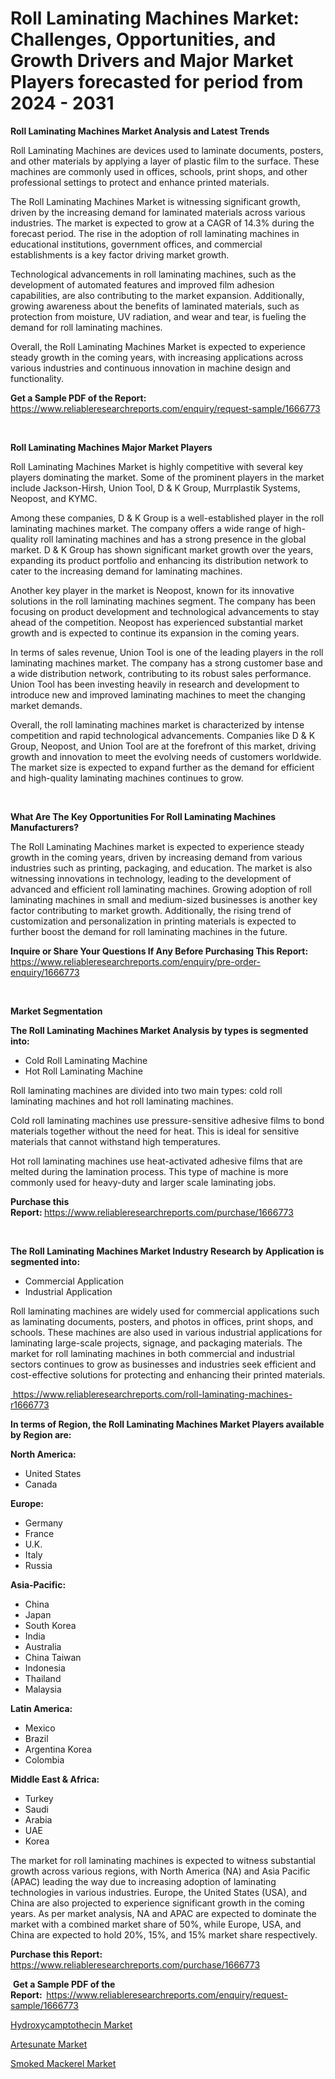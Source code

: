 <p><h1>Roll Laminating Machines Market: Challenges, Opportunities, and Growth Drivers and Major Market Players forecasted for period from 2024 - 2031</h1></p><p><strong>Roll Laminating Machines Market Analysis and Latest Trends</strong></p>
<p><p>Roll Laminating Machines are devices used to laminate documents, posters, and other materials by applying a layer of plastic film to the surface. These machines are commonly used in offices, schools, print shops, and other professional settings to protect and enhance printed materials.</p><p>The Roll Laminating Machines Market is witnessing significant growth, driven by the increasing demand for laminated materials across various industries. The market is expected to grow at a CAGR of 14.3% during the forecast period. The rise in the adoption of roll laminating machines in educational institutions, government offices, and commercial establishments is a key factor driving market growth.</p><p>Technological advancements in roll laminating machines, such as the development of automated features and improved film adhesion capabilities, are also contributing to the market expansion. Additionally, growing awareness about the benefits of laminated materials, such as protection from moisture, UV radiation, and wear and tear, is fueling the demand for roll laminating machines.</p><p>Overall, the Roll Laminating Machines Market is expected to experience steady growth in the coming years, with increasing applications across various industries and continuous innovation in machine design and functionality.</p></p>
<p><strong>Get a Sample PDF of the Report:&nbsp;</strong> <a href="https://www.reliableresearchreports.com/enquiry/request-sample/1666773">https://www.reliableresearchreports.com/enquiry/request-sample/1666773</a></p>
<p>&nbsp;</p>
<p><strong>Roll Laminating Machines Major Market Players</strong></p>
<p><p>Roll Laminating Machines Market is highly competitive with several key players dominating the market. Some of the prominent players in the market include Jackson-Hirsh, Union Tool, D & K Group, Murrplastik Systems, Neopost, and KYMC.</p><p>Among these companies, D & K Group is a well-established player in the roll laminating machines market. The company offers a wide range of high-quality roll laminating machines and has a strong presence in the global market. D & K Group has shown significant market growth over the years, expanding its product portfolio and enhancing its distribution network to cater to the increasing demand for laminating machines.</p><p>Another key player in the market is Neopost, known for its innovative solutions in the roll laminating machines segment. The company has been focusing on product development and technological advancements to stay ahead of the competition. Neopost has experienced substantial market growth and is expected to continue its expansion in the coming years.</p><p>In terms of sales revenue, Union Tool is one of the leading players in the roll laminating machines market. The company has a strong customer base and a wide distribution network, contributing to its robust sales performance. Union Tool has been investing heavily in research and development to introduce new and improved laminating machines to meet the changing market demands.</p><p>Overall, the roll laminating machines market is characterized by intense competition and rapid technological advancements. Companies like D & K Group, Neopost, and Union Tool are at the forefront of this market, driving growth and innovation to meet the evolving needs of customers worldwide. The market size is expected to expand further as the demand for efficient and high-quality laminating machines continues to grow.</p></p>
<p>&nbsp;</p>
<p><strong>What Are The Key Opportunities For Roll Laminating Machines Manufacturers?</strong></p>
<p><p>The Roll Laminating Machines market is expected to experience steady growth in the coming years, driven by increasing demand from various industries such as printing, packaging, and education. The market is also witnessing innovations in technology, leading to the development of advanced and efficient roll laminating machines. Growing adoption of roll laminating machines in small and medium-sized businesses is another key factor contributing to market growth. Additionally, the rising trend of customization and personalization in printing materials is expected to further boost the demand for roll laminating machines in the future.</p></p>
<p><strong>Inquire or Share Your Questions If Any Before Purchasing This Report:</strong> <a href="https://www.reliableresearchreports.com/enquiry/pre-order-enquiry/1666773">https://www.reliableresearchreports.com/enquiry/pre-order-enquiry/1666773</a></p>
<p>&nbsp;</p>
<p><strong>Market Segmentation</strong></p>
<p><strong>The Roll Laminating Machines Market Analysis by types is segmented into:</strong></p>
<p><ul><li>Cold Roll Laminating Machine</li><li>Hot Roll Laminating Machine</li></ul></p>
<p><p>Roll laminating machines are divided into two main types: cold roll laminating machines and hot roll laminating machines. </p><p>Cold roll laminating machines use pressure-sensitive adhesive films to bond materials together without the need for heat. This is ideal for sensitive materials that cannot withstand high temperatures. </p><p>Hot roll laminating machines use heat-activated adhesive films that are melted during the lamination process. This type of machine is more commonly used for heavy-duty and larger scale laminating jobs.</p></p>
<p><strong>Purchase this Report:&nbsp;</strong><a href="https://www.reliableresearchreports.com/purchase/1666773">https://www.reliableresearchreports.com/purchase/1666773</a></p>
<p>&nbsp;</p>
<p><strong>The Roll Laminating Machines Market Industry Research by Application is segmented into:</strong></p>
<p><ul><li>Commercial Application</li><li>Industrial Application</li></ul></p>
<p><p>Roll laminating machines are widely used for commercial applications such as laminating documents, posters, and photos in offices, print shops, and schools. These machines are also used in various industrial applications for laminating large-scale projects, signage, and packaging materials. The market for roll laminating machines in both commercial and industrial sectors continues to grow as businesses and industries seek efficient and cost-effective solutions for protecting and enhancing their printed materials.</p></p>
<p><a href="https://www.reliableresearchreports.com/roll-laminating-machines-r1666773">&nbsp;https://www.reliableresearchreports.com/roll-laminating-machines-r1666773</a></p>
<p><strong>In terms of Region, the Roll Laminating Machines Market Players available by Region are:</strong></p>
<p>
    <p> <strong> North America: </strong>
        <ul>
            <li>United States</li>
            <li>Canada</li>
        </ul>
        </p> 
    <p> <strong> Europe: </strong>
        <ul>
            <li>Germany</li>
            <li>France</li>
            <li>U.K.</li>
            <li>Italy</li>
            <li>Russia</li>
        </ul>
        </p> 
    <p> <strong> Asia-Pacific: </strong>
        <ul>
            <li>China</li>
            <li>Japan</li>
            <li>South Korea</li>
            <li>India</li>
            <li>Australia</li>
            <li>China Taiwan</li>
            <li>Indonesia</li>
            <li>Thailand</li>
            <li>Malaysia</li>
        </ul>
        </p> 
    <p> <strong> Latin America: </strong>
        <ul>
            <li>Mexico</li>
            <li>Brazil</li>
            <li>Argentina Korea</li>
            <li>Colombia</li>
        </ul>
        </p> 
    <p> <strong> Middle East & Africa: </strong>
        <ul>
            <li>Turkey</li>
            <li>Saudi</li>
            <li>Arabia</li>
            <li>UAE</li>
            <li>Korea</li>
        </ul>
    </p>
    </p>
<p><p>The market for roll laminating machines is expected to witness substantial growth across various regions, with North America (NA) and Asia Pacific (APAC) leading the way due to increasing adoption of laminating technologies in various industries. Europe, the United States (USA), and China are also projected to experience significant growth in the coming years. As per market analysis, NA and APAC are expected to dominate the market with a combined market share of 50%, while Europe, USA, and China are expected to hold 20%, 15%, and 15% market share respectively.</p></p>
<p><strong>Purchase this Report: </strong><a href="https://www.reliableresearchreports.com/purchase/1666773">https://www.reliableresearchreports.com/purchase/1666773</a></p>
<p>&nbsp;<strong>Get a Sample PDF of the Report:&nbsp;&nbsp;</strong><a href="https://www.reliableresearchreports.com/enquiry/request-sample/1666773">https://www.reliableresearchreports.com/enquiry/request-sample/1666773</a></p>
<p><strong></strong></p>
<p><p><a href="https://www.linkedin.com/pulse/hydroxycamptothecin-market-trends-forecast-competitive-spbdc">Hydroxycamptothecin Market</a></p><p><a href="https://www.linkedin.com/pulse/artesunate-market-exploring-share-trends-future-growth-net-gather-aowbc">Artesunate Market</a></p><p><a href="https://www.linkedin.com/pulse/smoked-mackerel-market-report-reveals-latest-trends-growth-5je7c">Smoked Mackerel Market</a></p></p>